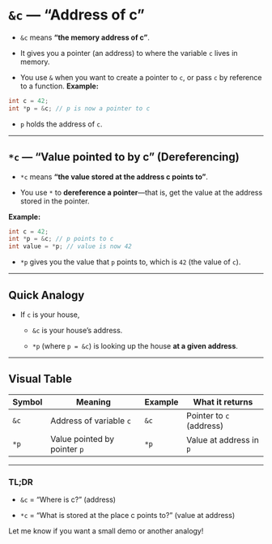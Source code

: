 # `&c` — “Address of c”
- `&c` means **“the memory address of c”**.
    
- It gives you a pointer (an address) to where the variable `c` lives in memory.
    
- You use `&` when you want to create a pointer to `c`, or pass `c` by reference to a function.
**Example:**

```c
int c = 42;
int *p = &c; // p is now a pointer to c
```

- `p` holds the address of `c`.
    

---

## `*c` — “Value pointed to by c” (Dereferencing)

- `*c` means **“the value stored at the address c points to”**.
    
- You use `*` to **dereference a pointer**—that is, get the value at the address stored in the pointer.
    

**Example:**

```c
int c = 42;
int *p = &c; // p points to c
int value = *p; // value is now 42
```

- `*p` gives you the value that `p` points to, which is `42` (the value of `c`).
    

---

## Quick Analogy

- If `c` is your house,
    
    - `&c` is your house’s address.
        
    - `*p` (where `p = &c`) is looking up the house **at a given address**.
        

---

## Visual Table

|Symbol|Meaning|Example|What it returns|
|---|---|---|---|
|`&c`|Address of variable `c`|`&c`|Pointer to `c` (address)|
|`*p`|Value pointed by pointer `p`|`*p`|Value at address in `p`|

---

### TL;DR

- `&c` = “Where is c?” (address)
    
- `*c` = “What is stored at the place c points to?” (value at address)
    

Let me know if you want a small demo or another analogy!